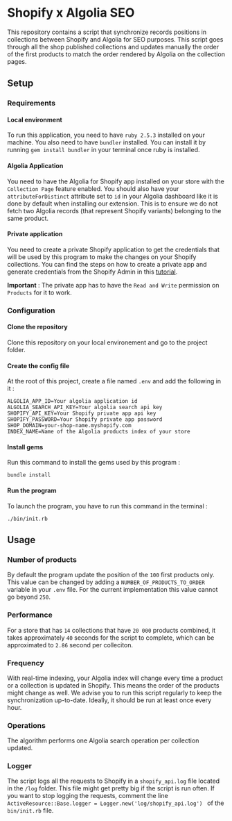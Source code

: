 # Shopify x Algolia SEO
This repository contains a script that synchronize records positions in collections between Shopify and Algolia for SEO purposes.
This script goes through all the shop published collections and updates manually the order of the first products to match the order rendered by Algolia on the collection pages.

## Setup

### Requirements

#### Local environment
To run this application, you need to have `ruby 2.5.3` installed on your machine.
You also need to have `bundler` installed. You can install it by running `gem install bundler` in your terminal once ruby is installed.

#### Algolia Application

You need to have the Algolia for Shopify app installed on your store with the `Collection Page` feature enabled.
You should also have your `attributeForDistinct` attribute set to `id` in your Algolia dashboard like it is done by default when installing our extension.
This is to ensure we do not fetch two Algolia records (that represent Shopify variants) belonging to the same product.

#### Private application

You need to create a private Shopify application to get the credentials that will be used by this program to make the changes on your Shopify collections.
You can find the steps on how to create a private app and generate credentials from the Shopify Admin in this [tutorial](https://shopify.dev/tutorials/authenticate-a-private-app-with-shopify-admin).

**Important** :
The private app has to have the `Read and Write` permission on `Products` for it to work.

### Configuration

#### Clone the repository
Clone this repository on your local environement and go to the project folder.

#### Create the config file
At the root of this project, create a file named `.env`  and add the following in it :
```
ALGOLIA_APP_ID=Your algolia application id
ALGOLIA_SEARCH_API_KEY=Your algolia search api key
SHOPIFY_API_KEY=Your Shopify private app api key
SHOPIFY_PASSWORD=Your Shopify private app password
SHOP_DOMAIN=your-shop-name.myshopify.com
INDEX_NAME=Name of the Algolia products index of your store
```

#### Install gems
Run this command to install the gems used by this program :
```
bundle install
```

#### Run the program

To launch the program, you have to run this command in the terminal :
```
./bin/init.rb
```

## Usage

### Number of products

By default the program update the position of the `100` first products only.
This value can be changed by adding a `NUMBER_OF_PRODUCTS_TO_ORDER` variable in your `.env` file.
For the current implementation this value cannot go beyond `250`.

### Performance

For a store that has `14` collections that have `20 000` products combined, it takes approximately `40` seconds for the script to complete, which can be approximated to `2.86` second per colleciton.

### Frequency

With real-time indexing, your Algolia index will change every time a product or a collection is updated in Shopify. This means the order of the products might change as well.
We advise you to run this script regularly to keep the synchronization up-to-date.
Ideally, it should be run at least once every hour.

### Operations

The algorithm performs one Algolia search operation per collection updated.

### Logger

The script logs all the requests to Shopify in a  `shopify_api.log` file located in the `/log` folder. This file might get pretty big if the script is run often.
If you want to stop logging the requests, comment the line `ActiveResource::Base.logger = Logger.new('log/shopify_api.log')
` of the `bin/init.rb` file.

